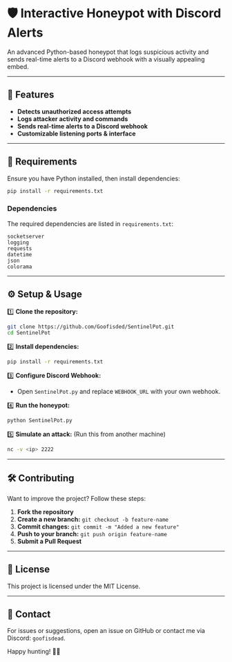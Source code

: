# 🛡️ Interactive Honeypot with Discord Alerts

An advanced Python-based honeypot that logs suspicious activity and sends real-time alerts to a Discord webhook with a visually appealing embed.

---

## 🚀 Features
- **Detects unauthorized access attempts**
- **Logs attacker activity and commands**
- **Sends real-time alerts to a Discord webhook**
- **Customizable listening ports & interface**

---

## 📜 Requirements
Ensure you have Python installed, then install dependencies:

```bash
pip install -r requirements.txt
```

### Dependencies
The required dependencies are listed in `requirements.txt`:

```
socketserver
logging
requests
datetime
json
colorama
```

---

## ⚙️ Setup & Usage

1️⃣ **Clone the repository:**
```bash
git clone https://github.com/Goofisded/SentinelPot.git
cd SentinelPot
```

2️⃣ **Install dependencies:**
```bash
pip install -r requirements.txt
```

3️⃣ **Configure Discord Webhook:**
- Open `SentinelPot.py` and replace `WEBHOOK_URL` with your own webhook.

4️⃣ **Run the honeypot:**
```bash
python SentinelPot.py
```

5️⃣ **Simulate an attack:** (Run this from another machine)
```bash
nc -v <ip> 2222
```

---

## 🛠️ Contributing

Want to improve the project? Follow these steps:

1. **Fork the repository**
2. **Create a new branch:** `git checkout -b feature-name`
3. **Commit changes:** `git commit -m "Added a new feature"`
4. **Push to your branch:** `git push origin feature-name`
5. **Submit a Pull Request**

---

## 📝 License

This project is licensed under the MIT License.

---

## 📧 Contact

For issues or suggestions, open an issue on GitHub or contact me via Discord: `goofisdead`.

Happy hunting! 🕵️‍♂️
